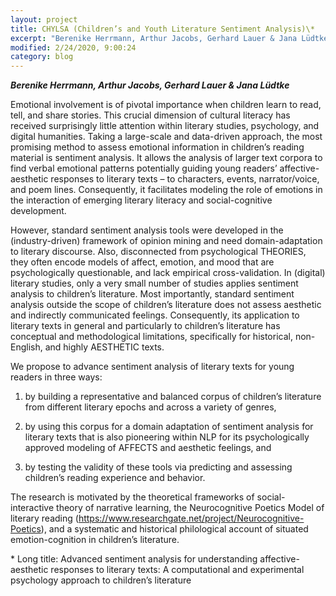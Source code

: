 ```yaml
---
layout: project
title: CHYLSA (Children’s and Youth Literature Sentiment Analysis)\*
excerpt: "Berenike Herrmann, Arthur Jacobs, Gerhard Lauer & Jana Lüdtke"
modified: 2/24/2020, 9:00:24
category: blog
---
```


***Berenike Herrmann, Arthur Jacobs, Gerhard Lauer & Jana Lüdtke***

Emotional involvement is of pivotal importance when children learn to read, tell, and share stories. This crucial dimension of cultural literacy has received surprisingly little attention within literary studies, psychology, and digital humanities. Taking a large-scale and data-driven approach, the most promising method to assess emotional information in children’s reading material is sentiment analysis. It allows the analysis of larger text corpora to find verbal emotional patterns potentially guiding young readers’ affective-aesthetic responses to literary texts – to characters, events, narrator/voice, and poem lines. Consequently, it facilitates modeling the role of emotions in the interaction of emerging literary literacy and social-cognitive development. 

However, standard sentiment analysis tools were developed in the (industry-driven) framework of opinion mining and need domain-adaptation to literary discourse. Also, disconnected from psychological THEORIES, they often encode models of affect, emotion, and mood that are psychologically questionable, and lack empirical cross-validation. In (digital) literary studies, only a very small number of studies applies sentiment analysis to children’s literature. Most importantly, standard sentiment analysis outside the scope of children’s literature does not assess aesthetic and indirectly communicated feelings. Consequently, its application to literary texts in general and particularly to children’s literature has conceptual and methodological limitations, specifically for historical, non-English, and highly AESTHETIC texts. 

We propose to advance sentiment analysis of literary texts for young readers in three ways: 

1) by building a representative and balanced corpus of children’s literature from different literary epochs and across a variety of genres, 

2) by using this corpus for a domain adaptation of sentiment analysis for literary texts that is also pioneering within NLP for its psychologically approved modeling of AFFECTS and aesthetic feelings, and 

3) by testing the validity of these tools via predicting and assessing children’s reading experience and behavior.

The research is motivated by the theoretical frameworks of social-interactive theory of narrative learning, the Neurocognitive Poetics Model of literary reading (https://www.researchgate.net/project/Neurocognitive-Poetics), and a systematic and historical philological account of situated emotion-cognition in children’s literature.

\* Long title: Advanced sentiment analysis for understanding affective-aesthetic responses to literary texts: A computational and experimental psychology approach to children’s literature

